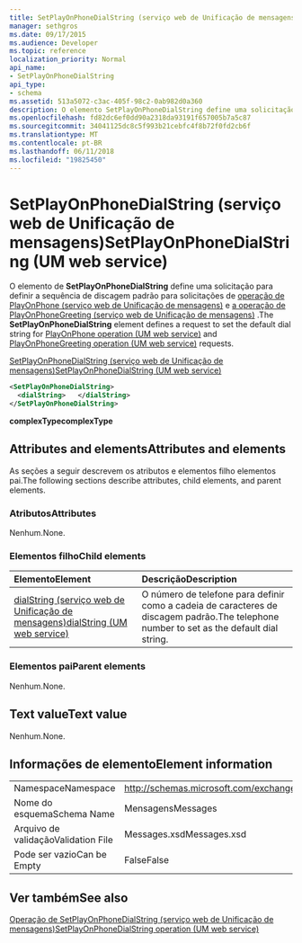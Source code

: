 ```yaml
---
title: SetPlayOnPhoneDialString (serviço web de Unificação de mensagens)
manager: sethgros
ms.date: 09/17/2015
ms.audience: Developer
ms.topic: reference
localization_priority: Normal
api_name:
- SetPlayOnPhoneDialString
api_type:
- schema
ms.assetid: 513a5072-c3ac-405f-98c2-0ab982d0a360
description: O elemento SetPlayOnPhoneDialString define uma solicitação para definir a sequência de discagem padrão para a operação de PlayOnPhone (serviço web de Unificação de mensagens) e PlayOnPhoneGreeting solicitações de operação (serviço web de Unificação de mensagens).
ms.openlocfilehash: fd82dc6ef0dd90a2318da93191f657005b7a5c87
ms.sourcegitcommit: 34041125dc8c5f993b21cebfc4f8b72f0fd2cb6f
ms.translationtype: MT
ms.contentlocale: pt-BR
ms.lasthandoff: 06/11/2018
ms.locfileid: "19825450"
---
```

# <a name="setplayonphonedialstring-um-web-service"></a><span data-ttu-id="26edf-103">SetPlayOnPhoneDialString (serviço web de Unificação de mensagens)</span><span class="sxs-lookup"><span data-stu-id="26edf-103">SetPlayOnPhoneDialString (UM web service)</span></span>

<span data-ttu-id="26edf-104">O elemento de **SetPlayOnPhoneDialString** define uma solicitação para definir a sequência de discagem padrão para solicitações de [operação de PlayOnPhone (serviço web de Unificação de mensagens)](playonphone-operation-um-web-service.md) e [a operação de PlayOnPhoneGreeting (serviço web de Unificação de mensagens)](playonphonegreeting-operation-um-web-service.md) .</span><span class="sxs-lookup"><span data-stu-id="26edf-104">The **SetPlayOnPhoneDialString** element defines a request to set the default dial string for [PlayOnPhone operation (UM web service)](playonphone-operation-um-web-service.md) and [PlayOnPhoneGreeting operation (UM web service)](playonphonegreeting-operation-um-web-service.md) requests.</span></span> 
  
[<span data-ttu-id="26edf-105">SetPlayOnPhoneDialString (serviço web de Unificação de mensagens)</span><span class="sxs-lookup"><span data-stu-id="26edf-105">SetPlayOnPhoneDialString (UM web service)</span></span>](setplayonphonedialstring-um-web-service.md)
  
```xml
<SetPlayOnPhoneDialString>
  <dialString>   </dialString>
</SetPlayOnPhoneDialString>
```

 <span data-ttu-id="26edf-106">**complexType**</span><span class="sxs-lookup"><span data-stu-id="26edf-106">**complexType**</span></span>
## <a name="attributes-and-elements"></a><span data-ttu-id="26edf-107">Attributes and elements</span><span class="sxs-lookup"><span data-stu-id="26edf-107">Attributes and elements</span></span>

<span data-ttu-id="26edf-108">As seções a seguir descrevem os atributos e elementos filho elementos pai.</span><span class="sxs-lookup"><span data-stu-id="26edf-108">The following sections describe attributes, child elements, and parent elements.</span></span>
  
### <a name="attributes"></a><span data-ttu-id="26edf-109">Atributos</span><span class="sxs-lookup"><span data-stu-id="26edf-109">Attributes</span></span>

<span data-ttu-id="26edf-110">Nenhum.</span><span class="sxs-lookup"><span data-stu-id="26edf-110">None.</span></span>
  
### <a name="child-elements"></a><span data-ttu-id="26edf-111">Elementos filho</span><span class="sxs-lookup"><span data-stu-id="26edf-111">Child elements</span></span>

|<span data-ttu-id="26edf-112">**Elemento**</span><span class="sxs-lookup"><span data-stu-id="26edf-112">**Element**</span></span>|<span data-ttu-id="26edf-113">**Descrição**</span><span class="sxs-lookup"><span data-stu-id="26edf-113">**Description**</span></span>|
|:-----|:-----|
|[<span data-ttu-id="26edf-114">dialString (serviço web de Unificação de mensagens)</span><span class="sxs-lookup"><span data-stu-id="26edf-114">dialString (UM web service)</span></span>](dialstring-um-web-service.md) <br/> |<span data-ttu-id="26edf-115">O número de telefone para definir como a cadeia de caracteres de discagem padrão.</span><span class="sxs-lookup"><span data-stu-id="26edf-115">The telephone number to set as the default dial string.</span></span>  <br/> |
   
### <a name="parent-elements"></a><span data-ttu-id="26edf-116">Elementos pai</span><span class="sxs-lookup"><span data-stu-id="26edf-116">Parent elements</span></span>

<span data-ttu-id="26edf-117">Nenhum.</span><span class="sxs-lookup"><span data-stu-id="26edf-117">None.</span></span>
  
## <a name="text-value"></a><span data-ttu-id="26edf-118">Text value</span><span class="sxs-lookup"><span data-stu-id="26edf-118">Text value</span></span>

<span data-ttu-id="26edf-119">Nenhum.</span><span class="sxs-lookup"><span data-stu-id="26edf-119">None.</span></span>
  
## <a name="element-information"></a><span data-ttu-id="26edf-120">Informações de elemento</span><span class="sxs-lookup"><span data-stu-id="26edf-120">Element information</span></span>

|||
|:-----|:-----|
|<span data-ttu-id="26edf-121">Namespace</span><span class="sxs-lookup"><span data-stu-id="26edf-121">Namespace</span></span>  <br/> |http://schemas.microsoft.com/exchange/services/2006/messages  <br/> |
|<span data-ttu-id="26edf-122">Nome do esquema</span><span class="sxs-lookup"><span data-stu-id="26edf-122">Schema Name</span></span>  <br/> |<span data-ttu-id="26edf-123">Mensagens</span><span class="sxs-lookup"><span data-stu-id="26edf-123">Messages</span></span>  <br/> |
|<span data-ttu-id="26edf-124">Arquivo de validação</span><span class="sxs-lookup"><span data-stu-id="26edf-124">Validation File</span></span>  <br/> |<span data-ttu-id="26edf-125">Messages.xsd</span><span class="sxs-lookup"><span data-stu-id="26edf-125">Messages.xsd</span></span>  <br/> |
|<span data-ttu-id="26edf-126">Pode ser vazio</span><span class="sxs-lookup"><span data-stu-id="26edf-126">Can be Empty</span></span>  <br/> |<span data-ttu-id="26edf-127">False</span><span class="sxs-lookup"><span data-stu-id="26edf-127">False</span></span>  <br/> |
   
## <a name="see-also"></a><span data-ttu-id="26edf-128">Ver também</span><span class="sxs-lookup"><span data-stu-id="26edf-128">See also</span></span>



[<span data-ttu-id="26edf-129">Operação de SetPlayOnPhoneDialString (serviço web de Unificação de mensagens)</span><span class="sxs-lookup"><span data-stu-id="26edf-129">SetPlayOnPhoneDialString operation (UM web service)</span></span>](setplayonphonedialstring-operation-um-web-service.md)

